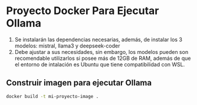 # Proyecto Docker Para Ejecutar Ollama
1. Se instalarán las dependencias necesarias, además, de instalar los 3 modelos: mistral, llama3 y deepseek-coder
2. Debe ajustar a sus necesidades, sin embargo, los modelos pueden son recomendable utilizarlos si posee más de 12GB de RAM, además de que el entorno de intalación es Ubuntu que tiene compatibilidad con WSL.

## Construir imagen para ejecutar Ollama
```bash
docker build -t mi-proyecto-image .

